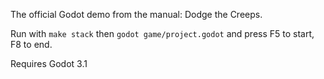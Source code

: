 The official Godot demo from the manual: Dodge the Creeps.

Run with `make stack` then `godot game/project.godot` and press F5 to start, F8 to end.

Requires Godot 3.1
